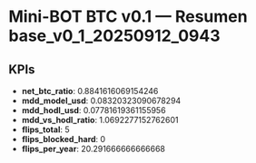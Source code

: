 # Mini-BOT BTC v0.1 — Resumen base_v0_1_20250912_0943

## KPIs
- **net_btc_ratio**: 0.8841616069154246
- **mdd_model_usd**: 0.08320323090678294
- **mdd_hodl_usd**: 0.07781619361155956
- **mdd_vs_hodl_ratio**: 1.0692277152762601
- **flips_total**: 5
- **flips_blocked_hard**: 0
- **flips_per_year**: 20.291666666666668
